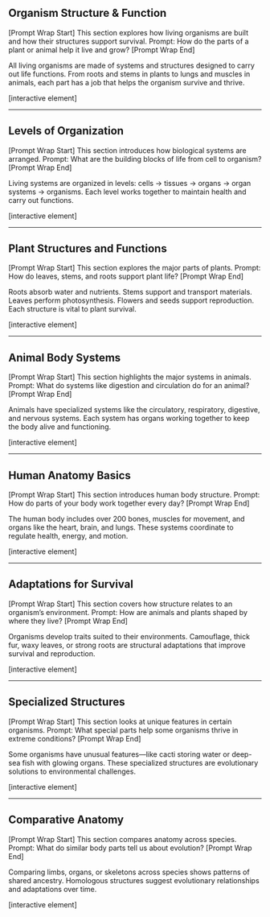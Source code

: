 ## Organism Structure & Function

\[Prompt Wrap Start]
This section explores how living organisms are built and how their structures support survival. Prompt: How do the parts of a plant or animal help it live and grow?
\[Prompt Wrap End]

All living organisms are made of systems and structures designed to carry out life functions. From roots and stems in plants to lungs and muscles in animals, each part has a job that helps the organism survive and thrive.

\[interactive element]

---

## Levels of Organization

\[Prompt Wrap Start]
This section introduces how biological systems are arranged. Prompt: What are the building blocks of life from cell to organism?
\[Prompt Wrap End]

Living systems are organized in levels: cells → tissues → organs → organ systems → organisms. Each level works together to maintain health and carry out functions.

\[interactive element]

---

## Plant Structures and Functions

\[Prompt Wrap Start]
This section explores the major parts of plants. Prompt: How do leaves, stems, and roots support plant life?
\[Prompt Wrap End]

Roots absorb water and nutrients. Stems support and transport materials. Leaves perform photosynthesis. Flowers and seeds support reproduction. Each structure is vital to plant survival.

\[interactive element]

---

## Animal Body Systems

\[Prompt Wrap Start]
This section highlights the major systems in animals. Prompt: What do systems like digestion and circulation do for an animal?
\[Prompt Wrap End]

Animals have specialized systems like the circulatory, respiratory, digestive, and nervous systems. Each system has organs working together to keep the body alive and functioning.

\[interactive element]

---

## Human Anatomy Basics

\[Prompt Wrap Start]
This section introduces human body structure. Prompt: How do parts of your body work together every day?
\[Prompt Wrap End]

The human body includes over 200 bones, muscles for movement, and organs like the heart, brain, and lungs. These systems coordinate to regulate health, energy, and motion.

\[interactive element]

---

## Adaptations for Survival

\[Prompt Wrap Start]
This section covers how structure relates to an organism’s environment. Prompt: How are animals and plants shaped by where they live?
\[Prompt Wrap End]

Organisms develop traits suited to their environments. Camouflage, thick fur, waxy leaves, or strong roots are structural adaptations that improve survival and reproduction.

\[interactive element]

---

## Specialized Structures

\[Prompt Wrap Start]
This section looks at unique features in certain organisms. Prompt: What special parts help some organisms thrive in extreme conditions?
\[Prompt Wrap End]

Some organisms have unusual features—like cacti storing water or deep-sea fish with glowing organs. These specialized structures are evolutionary solutions to environmental challenges.

\[interactive element]

---

## Comparative Anatomy

\[Prompt Wrap Start]
This section compares anatomy across species. Prompt: What do similar body parts tell us about evolution?
\[Prompt Wrap End]

Comparing limbs, organs, or skeletons across species shows patterns of shared ancestry. Homologous structures suggest evolutionary relationships and adaptations over time.

\[interactive element]

